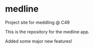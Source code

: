 # medline
Project site for meddling @ C49

This is the repository for the medline app.

Added some major new features!
